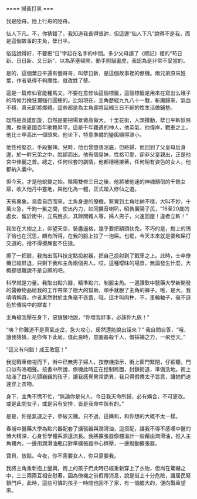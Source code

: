 ==== 掃黃打黑 ===

我是陸舟。陸上行舟的陸舟。

仙人下凡。不，你猜錯了。我知道我長得很帥，但這邊“仙人下凡”說得不是我，而是這個故事的主角，孽日平。

俗話說得好，不要把“日”字起在名字的中間。多少父母讀了《禮記》裡的“苟日新、日日新、又日新”，以為茅塞頓開，動手照貓畫虎，我認為是非常不妥當的。

是的，這個葉日平還有個哥哥，叫孽日新，是這個故事裡的僚機。兩兄弟原來姓葉，作者覺得不夠魔性，就改姓了孽。

這是一篇修仙官能種馬文。不要在意修仙這個標籤，這個標籤是用來在寫出么蛾子的時候力挽狂瀾強行圓梗的。比如現在，主角歷經九九八十一戰，斬魔歸來，氣血不穩，真元即將爆體。這些都是為主角即將延綿三日不絕的性生活做鋪墊。

既然是英雄凱旋，自然是要把場景做高做大。十里花街，人頭攢動，孽日平斬妖除魔，換來夏國百年歌舞昇平。這是千年難遇的神人，他英氣，他偉岸，戰車之上，他比士卒高出一個頭來。他坐下，特意準備的鑾輿顯得渺小。

他性格堅忍，手段狠辣。兒時，他也曾墮落泥底，但終歸，他回到了父皇母后身邊，於一幹兄弟之中，脫穎而出。他有個皇妹，性格可愛，卻非父皇親出，正是他宮中佳麗之首。總之，任何俗套的劇情，他都穩穩接著，任何稍有姿色的女人，他都納入囊中。

但今天，才是他蛻變之始。陰陽雙修三日之後，他將被他迷的神魂顛倒的千餘女眾，收入他丹中靈地，與他化為一體，正式踏入修仙之道。

天有異象。烏雲自西而來，主角身邊的僚機，察覺到主角吐納不穩，大叫不妙，十萬火急，千鈞一髮之間，使出內力，如同擴音喇叭，昭告廣陽子民，“16至20歲的處女，留於街中，立馬脫衣，其餘閒雜人等，婦人男子，火速回屋！違者立斬！”

我坐在大樹之上，仰望天空，裝盡逼格，幾乎要把額頭扶禿。不巧的是，樹上的鴿子恰也在沉思，頗有所得，在我的臉上拉了一泡屎。也罷，今天本來就是要和屎打交道的。捨不得攪屎套不住狼。

擦了一把臉，我掏出高科技定點投射器，把自己投射到了戰車之上。此時，士卒僚機已經屏退，只剩下我和主角兩個男人。哎，這種曖昧的場景，無論發生什麼，大概都很難說不是自願的吧。

科學就是力量。我取出點穴器，精準點穴，制服主角。一邊讚歎中醫藥大學新開發的醫療物品給我的工作帶來了極大的幫助，順手就脫了主角的褲子。哦，是大。我嘖嘖稱奇。作者果然對於主角毫不吝嗇，哦，這才叫肉杵，不，車輪軸子，毫不遜色於傳說中的嫪毐！

主角被我壓在身下，惡狠狠地說，“你壞我好事，必誅你九族！”

“咦？你難道不是真氣走岔，急火攻心，居然還能說出話來？” 我自問自答，“哦，讓我猜猜，是你佈下此局，值此良時，意圖姦殺千人，借採補之力，一飛登天。”

“這又有何錯！成王敗寇！”

我從戰車俯視而下，街中已無男子婦人，按僚機指示，街上窗門緊閉，仔細聽，門口似有嗚咽聲。按書中所說，僚機此時正在控制局面，封鎖街道，準備洗地。街上站滿了白花花顫巍巍的孩子，讓我感覺異常詭異，我只得假傳太子旨意，讓她們速速穿上衣物。

身下，主角不慌不忙，“無論你是何人，今日我天命所歸，必有媾合，不可更改。或是此間女子，或是另有安排，皆是我命中該有的。”

是是，你是氣運之子，參破天機。只不過，這媾和，和你想的大概不太一樣。

春城中醫藥大學為點穴器配套了擴張器與潤滑油，這搭配，讓我不得不感嘆中醫的博大精深，心身哲學體系源遠流長。我將擴張器像體溫計一般藉由潤滑油，推入主角體內。一邊用潤滑油瓶口對準擴張器中心擠壓，一邊撥動擴張器。

寶貝，放鬆。今夜，你不需要女人，你只需要我。

我將主角重新抱上鑾輿，街上的孩子們此時已經重新穿上了衣物，但尚在驚嚇之中，三三兩兩互相安慰著。因為僚機之前假傳消息，說是街上十分危險，讓居民緊鎖門戶，此時，這些可憐的孩子一時間也回不了家，有一個膽大的，便向戰車望來。